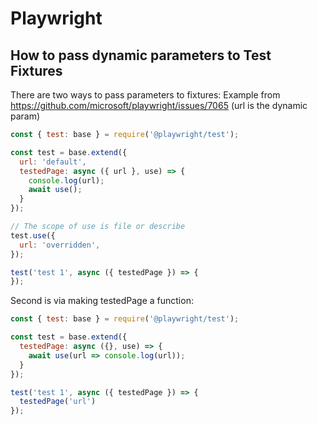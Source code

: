 # Playwright

## How to pass dynamic parameters to Test Fixtures

There are two ways to pass parameters to fixtures:
Example from https://github.com/microsoft/playwright/issues/7065 (url is the dynamic param)
```javascript
const { test: base } = require('@playwright/test');

const test = base.extend({
  url: 'default',
  testedPage: async ({ url }, use) => {
    console.log(url);
    await use();
  }
});

// The scope of use is file or describe
test.use({
  url: 'overridden',
});

test('test 1', async ({ testedPage }) => {
});
```
Second is via making testedPage a function:
```javascript
const { test: base } = require('@playwright/test');

const test = base.extend({
  testedPage: async ({}, use) => {
    await use(url => console.log(url));
  }
});

test('test 1', async ({ testedPage }) => {
  testedPage('url')
});
```
